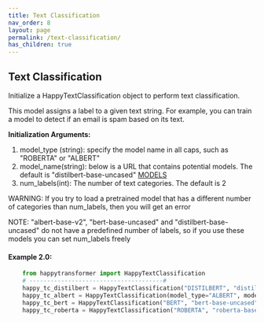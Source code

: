 ```yaml
---
title: Text Classification
nav_order: 8
layout: page
permalink: /text-classification/
has_children: true
---
```


## Text Classification

Initialize a HappyTextClassification object to perform text classification. 

This model assigns a label to a given text string. For example, you can train a model to 
detect if an email is spam based on its text. 


**Initialization Arguments:** 
1. model_type (string):  specify the model name in all caps, such as "ROBERTA" or "ALBERT"
2. model_name(string): below is a URL that contains potential models. The default is "distilbert-base-uncased"
       [MODELS](https://huggingface.co/models?filter=text-classification)
3. num_labels(int): The number of text categories. The default is 2
    
WARNING: If you try to load a pretrained model that has a different number of categories 
than num_labels, then you will get an error 

NOTE: "albert-base-v2", "bert-base-uncased" and "distilbert-base-uncased" do not have a predefined 
number of labels, so if you use these models you can set num_labels freely 


#### Example 2.0:
```python
    from happytransformer import HappyTextClassification
    # --------------------------------------#
    happy_tc_distilbert = HappyTextClassification("DISTILBERT", "distilbert-base-uncased", num_labels=2)  # default 
    happy_tc_albert = HappyTextClassification(model_type="ALBERT", model_name="albert-base-v2")
    happy_tc_bert = HappyTextClassification("BERT", "bert-base-uncased")
    happy_tc_roberta = HappyTextClassification("ROBERTA", "roberta-base")

```

